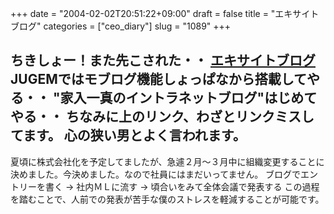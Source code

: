 +++
date = "2004-02-02T20:51:22+09:00"
draft = false
title = "エキサイトブログ"
categories = ["ceo_diary"]
slug = "1089"
+++

ちきしょー！また先こされた・・
<a href="http://exblog.jpp" target="_blank">エキサイトブログ</a>
JUGEMではモブログ機能しょっぱなから搭載してやる・・
"家入一真のイントラネットブログ"はじめてやる・・
ちなみに上のリンク、わざとリンクミスしてます。
心の狭い男とよく言われます。
---
夏頃に株式会社化を予定してましたが、急遽２月～３月中に組織変更することに決めました。今決めました。なので社員にはまだいってません。
ブログでエントリーを書く → 社内ＭＬに流す → 頃合いをみて全体会議で発表する
この過程を踏むことで、人前での発表が苦手な僕のストレスを軽減することが可能です。
